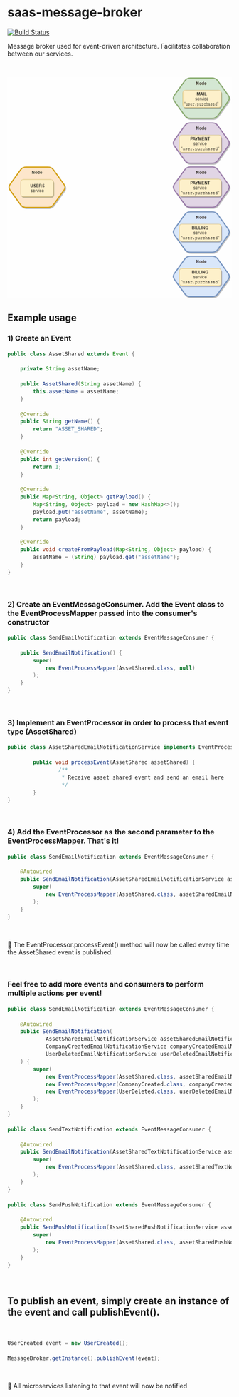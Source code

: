 # saas-message-broker

<!-- Jenkins plugin shows icon of build status (https://plugins.jenkins.io/embeddable-build-status/) -->
[![Build Status](http://localhost:8082/buildStatus/icon?job=message-broker/master)](http://localhost:8082/job/message-broker/master)

Message broker used for event-driven architecture. Facilitates collaboration between our services.

<br />

<p align="center">
<img src="example.gif" width="560">
</p>

## Example usage

### 1) Create an Event
```java
public class AssetShared extends Event {
    
    private String assetName;

    public AssetShared(String assetName) {
        this.assetName = assetName;
    }
    
    @Override
    public String getName() {
        return "ASSET_SHARED";
    }

    @Override
    public int getVersion() {
        return 1;
    }
    
    @Override
    public Map<String, Object> getPayload() {
        Map<String, Object> payload = new HashMap<>();
        payload.put("assetName", assetName);
        return payload;
    }
    
    @Override
    public void createFromPayload(Map<String, Object> payload) {
        assetName = (String) payload.get("assetName");
    }
}
```
<br />


### 2) Create an EventMessageConsumer. Add the Event class to the EventProcessMapper passed into the consumer's constructor
```java
public class SendEmailNotification extends EventMessageConsumer {
    
    public SendEmailNotification() {
        super(
            new EventProcessMapper(AssetShared.class, null)
        );
    }
}
```
<br />

### 3) Implement an EventProcessor in order to process that event type (AssetShared)
```java
public class AssetSharedEmailNotificationService implements EventProcessor<AssetShared> {

        public void processEvent(AssetShared assetShared) {
                /**
                 * Receive asset shared event and send an email here 
                 */
        }
}
```
<br />

### 4) Add the EventProcessor as the second parameter to the EventProcessMapper. That's it!

```java
public class SendEmailNotification extends EventMessageConsumer {
    
    @Autowired
    public SendEmailNotification(AssetSharedEmailNotificationService assetSharedEmailNotificationService) {
        super(
            new EventProcessMapper(AssetShared.class, assetSharedEmailNotificationService)
        );
    }
}
```

<br />


🎉 The EventProcessor.processEvent() method will now be called every time the AssetShared event is published.

<br />

### Feel free to add more events and consumers to perform multiple actions per event!

```java
public class SendEmailNotification extends EventMessageConsumer {
    
    @Autowired
    public SendEmailNotification(
            AssetSharedEmailNotificationService assetSharedEmailNotificationService,
            CompanyCreatedEmailNotificationService companyCreatedEmailNotificationService,
            UserDeletedEmailNotificationService userDeletedEmailNotificationService
    ) {
        super(
            new EventProcessMapper(AssetShared.class, assetSharedEmailNotificationService),
            new EventProcessMapper(CompanyCreated.class, companyCreatedEmailNotificationService),
            new EventProcessMapper(UserDeleted.class, userDeletedEmailNotificationService)
        );
    }
}

public class SendTextNotification extends EventMessageConsumer {
    
    @Autowired
    public SendEmailNotification(AssetSharedTextNotificationService assetSharedTextNotificationService) {
        super(
            new EventProcessMapper(AssetShared.class, assetSharedTextNotificationService)
        );
    }
}

public class SendPushNotification extends EventMessageConsumer {
    
    @Autowired
    public SendPushNotification(AssetSharedPushNotificationService assetSharedPushNotificationService) {
        super(
            new EventProcessMapper(AssetShared.class, assetSharedPushNotificationService)
        );
    }
}
```

<br />


## To publish an event, simply create an instance of the event and call publishEvent().
<br />

```java
UserCreated event = new UserCreated();

MessageBroker.getInstance().publishEvent(event);
```
<br />

🎉 All microservices listening to that event will now be notified
